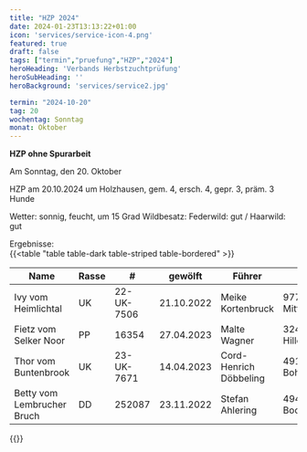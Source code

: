 ```yaml
---
title: "HZP 2024"
date: 2024-01-23T13:13:22+01:00
icon: 'services/service-icon-4.png'
featured: true
draft: false
tags: ["termin","pruefung","HZP","2024"]
heroHeading: 'Verbands Herbstzuchtprüfung'
heroSubHeading: ''
heroBackground: 'services/service2.jpg'

termin: "2024-10-20"
tag: 20
wochentag: Sonntag
monat: Oktober
---
```


**HZP ohne Spurarbeit**

Am Sonntag, den 20. Oktober  

HZP am 20.10.2024 um Holzhausen, gem. 4, ersch. 4, gepr. 3, präm. 3 Hunde

Wetter: sonnig, feucht, um 15 Grad  Wildbesatz: Federwild: gut / Haarwild: gut

Ergebnisse:  
{{<table "table table-dark table-striped table-bordered" >}}

  | Name | Rasse | # | gewölft | Führer | Ort | Punkte | Laut |
  | ---- | ----- |-|-------|------|---|------|----|
|Ivy vom Heimlichtal| UK| 22-UK-7506| 21.10.2022|Meike Kortenbruck| 97785 Mittelsinn| 184 | fragl|
|Fietz vom Selker Noor| PP| 16354| 27.04.2023|Malte Wagner| 32479 Hille| 182 | fragl|
|Thor vom Buntenbrook| UK| 23-UK-7671| 14.04.2023|Cord-Henrich Döbbeling| 49163 Bohmte| 172 | fragl|
|Betty vom Lembrucher Bruch| DD| 252087| 23.11.2022|Stefan Ahlering| 49406 Bockstedt| - | - |

{{</table>}}
